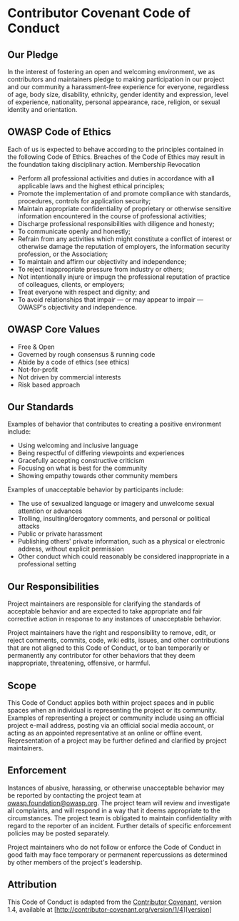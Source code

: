 # Contributor Covenant Code of Conduct

## Our Pledge

In the interest of fostering an open and welcoming environment, we as contributors and maintainers pledge to making participation in our project and our community a harassment-free experience for everyone, regardless of age, body size, disability, ethnicity, gender identity and expression, level of experience, nationality, personal appearance, race, religion, or sexual identity and orientation.

## OWASP Code of Ethics

Each of us is expected to behave according to the principles contained in the following Code of Ethics. Breaches of the Code of Ethics may result in the foundation taking disciplinary action. Membership Revocation

* Perform all professional activities and duties in accordance with all applicable laws and the highest ethical principles;
* Promote the implementation of and promote compliance with standards, procedures, controls for application security;
* Maintain appropriate confidentiality of proprietary or otherwise sensitive information encountered in the course of professional activities;
* Discharge professional responsibilities with diligence and honesty;
* To communicate openly and honestly;
* Refrain from any activities which might constitute a conflict of interest or otherwise damage the reputation of employers, the information security profession, or the Association;
* To maintain and affirm our objectivity and independence;
* To reject inappropriate pressure from industry or others;
* Not intentionally injure or impugn the professional reputation of practice of colleagues, clients, or employers;
* Treat everyone with respect and dignity; and
* To avoid relationships that impair — or may appear to impair — OWASP's objectivity and independence.

## OWASP Core Values

* Free & Open
* Governed by rough consensus & running code
* Abide by a code of ethics (see ethics)
* Not-for-profit
* Not driven by commercial interests
* Risk based approach

## Our Standards

Examples of behavior that contributes to creating a positive environment include:

* Using welcoming and inclusive language
* Being respectful of differing viewpoints and experiences
* Gracefully accepting constructive criticism
* Focusing on what is best for the community
* Showing empathy towards other community members

Examples of unacceptable behavior by participants include:

* The use of sexualized language or imagery and unwelcome sexual attention or advances
* Trolling, insulting/derogatory comments, and personal or political attacks
* Public or private harassment
* Publishing others' private information, such as a physical or electronic address, without explicit permission
* Other conduct which could reasonably be considered inappropriate in a professional setting

## Our Responsibilities

Project maintainers are responsible for clarifying the standards of acceptable behavior and are expected to take appropriate and fair corrective action in response to any instances of unacceptable behavior.

Project maintainers have the right and responsibility to remove, edit, or reject comments, commits, code, wiki edits, issues, and other contributions that are not aligned to this Code of Conduct, or to ban temporarily or permanently any contributor for other behaviors that they deem inappropriate, threatening, offensive, or harmful.

## Scope

This Code of Conduct applies both within project spaces and in public spaces when an individual is representing the project or its community. Examples of representing a project or community include using an official project e-mail address, posting via an official social media account, or acting as an appointed representative at an online or offline event. Representation of a project may be further defined and clarified by project maintainers.

## Enforcement

Instances of abusive, harassing, or otherwise unacceptable behavior may be reported by contacting the project team at owasp.foundation@owasp.org. The project team will review and investigate all complaints, and will respond in a way that it deems appropriate to the circumstances. The project team is obligated to maintain confidentiality with regard to the reporter of an incident. Further details of specific enforcement policies may be posted separately.

Project maintainers who do not follow or enforce the Code of Conduct in good faith may face temporary or permanent repercussions as determined by other members of the project's leadership.

## Attribution

This Code of Conduct is adapted from the [Contributor Covenant][homepage], version 1.4, available at [http://contributor-covenant.org/version/1/4][version]

[homepage]: http://contributor-covenant.org
[version]: http://contributor-covenant.org/version/1/4/
